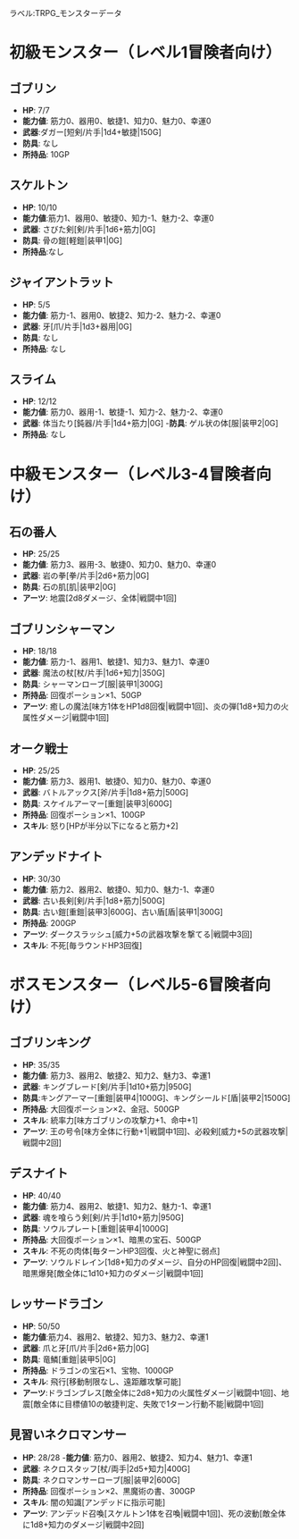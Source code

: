 ラベル:TRPG_モンスターデータ
# 初級モンスター（レベル1冒険者向け）
## ゴブリン
- **HP**: 7/7
- **能力値**: 筋力0、器用0、敏捷1、知力0、魅力0、幸運0
- **武器**:ダガー[短剣/片手|1d4+敏捷|150G]
- **防具**: なし
- **所持品**: 10GP

## スケルトン
- **HP**: 10/10
- **能力値**:筋力1、器用0、敏捷0、知力-1、魅力-2、幸運0
- **武器**: さびた剣[剣/片手|1d6+筋力|0G]
- **防具**: 骨の鎧[軽鎧|装甲1|0G]
- **所持品**:なし

## ジャイアントラット
- **HP**: 5/5
- **能力値**: 筋力-1、器用0、敏捷2、知力-2、魅力-2、幸運0
- **武器**: 牙[爪/片手|1d3+器用|0G]
- **防具**: なし
- **所持品**: なし

## スライム
- **HP**: 12/12
- **能力値**: 筋力0、器用-1、敏捷-1、知力-2、魅力-2、幸運0
- **武器**: 体当たり[鈍器/片手|1d4+筋力|0G]
-**防具**: ゲル状の体[服|装甲2|0G]
- **所持品**: なし

# 中級モンスター（レベル3-4冒険者向け）
## 石の番人
- **HP**: 25/25
- **能力値**: 筋力3、器用-3、敏捷0、知力0、魅力0、幸運0
- **武器**: 岩の拳[拳/片手|2d6+筋力|0G]
- **防具**: 石の肌[肌|装甲2|0G]
- **アーツ**: 地震[2d8ダメージ、全体|戦闘中1回]

## ゴブリンシャーマン
- **HP**: 18/18
- **能力値**: 筋力-1、器用1、敏捷1、知力3、魅力1、幸運0
- **武器**: 魔法の杖[杖/片手|1d6+知力|350G]
- **防具**: シャーマンローブ[服|装甲1|300G]
- **所持品**: 回復ポーション×1、50GP
- **アーツ**: 癒しの魔法[味方1体をHP1d8回復|戦闘中1回]、炎の弾[1d8+知力の火属性ダメージ|戦闘中1回]

## オーク戦士
- **HP**: 25/25
- **能力値**: 筋力3、器用1、敏捷0、知力0、魅力0、幸運0
- **武器**: バトルアックス[斧/片手|1d8+筋力|500G]
- **防具**: スケイルアーマー[重鎧|装甲3|600G]
- **所持品**: 回復ポーション×1、100GP
- **スキル**: 怒り[HPが半分以下になると筋力+2]

## アンデッドナイト
- **HP**: 30/30
- **能力値**: 筋力2、器用2、敏捷0、知力0、魅力-1、幸運0
- **武器**: 古い長剣[剣/片手|1d8+筋力|500G]
- **防具**: 古い鎧[重鎧|装甲3|600G]、古い盾[盾|装甲1|300G]
- **所持品**: 200GP
- **アーツ**: ダークスラッシュ[威力+5の武器攻撃を撃てる|戦闘中3回]
- **スキル**: 不死[毎ラウンドHP3回復]

# ボスモンスター（レベル5-6冒険者向け）

## ゴブリンキング
- **HP**: 35/35
- **能力値**: 筋力3、器用2、敏捷2、知力2、魅力3、幸運1
- **武器**: キングブレード[剣/片手|1d10+筋力|950G]
- **防具**:キングアーマー[重鎧|装甲4|1000G]、キングシールド[盾|装甲2|1500G]
- **所持品**: 大回復ポーション×2、金冠、500GP
- **スキル**: 統率力[味方ゴブリンの攻撃力+1、命中+1]
- **アーツ**: 王の号令[味方全体に行動+1|戦闘中1回]、必殺剣[威力+5の武器攻撃|戦闘中2回]

## デスナイト
- **HP**: 40/40
- **能力値**: 筋力4、器用2、敏捷1、知力2、魅力-1、幸運1
- **武器**: 魂を喰らう剣[剣/片手|1d10+筋力|950G]
- **防具**: ソウルプレート[重鎧|装甲4|1000G]
- **所持品**: 大回復ポーション×1、暗黒の宝石、500GP
- **スキル**: 不死の肉体[毎ターンHP3回復、火と神聖に弱点]
- **アーツ**: ソウルドレイン[1d8+知力のダメージ、自分のHP回復|戦闘中2回]、暗黒爆発[敵全体に1d10+知力のダメージ|戦闘中1回]

## レッサードラゴン
- **HP**: 50/50
- **能力値**:筋力4、器用2、敏捷2、知力3、魅力2、幸運1
- **武器**: 爪と牙[爪/片手|2d6+筋力|0G]
- **防具**: 竜鱗[重鎧|装甲5|0G]
- **所持品**: ドラゴンの宝石×1、宝物、1000GP
- **スキル**: 飛行[移動制限なし、遠距離攻撃可能]
- **アーツ**:ドラゴンブレス[敵全体に2d8+知力の火属性ダメージ|戦闘中1回]、地震[敵全体に目標値10の敏捷判定、失敗で1ターン行動不能|戦闘中1回]

## 見習いネクロマンサー
- **HP**: 28/28
-**能力値**: 筋力0、器用2、敏捷2、知力4、魅力1、幸運1
- **武器**: ネクロスタッフ[杖/両手|2d5+知力|400G]
- **防具**: ネクロマンサーローブ[服|装甲2|600G]
- **所持品**: 回復ポーション×2、黒魔術の書、300GP
- **スキル**: 闇の知識[アンデッドに指示可能]
- **アーツ**: アンデッド召喚[スケルトン1体を召喚|戦闘中1回]、死の波動[敵全体に1d8+知力のダメージ|戦闘中2回]

